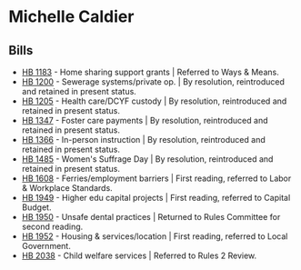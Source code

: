 # Michelle Caldier
## Bills
* [HB 1183](/bill/2021-22/hb/1183/) - Home sharing support grants | Referred to Ways & Means.
* [HB 1200](/bill/2021-22/hb/1200/) - Sewerage systems/private op. | By resolution, reintroduced and retained in present status.
* [HB 1205](/bill/2021-22/hb/1205/) - Health care/DCYF custody | By resolution, reintroduced and retained in present status.
* [HB 1347](/bill/2021-22/hb/1347/) - Foster care payments | By resolution, reintroduced and retained in present status.
* [HB 1366](/bill/2021-22/hb/1366/) - In-person instruction | By resolution, reintroduced and retained in present status.
* [HB 1485](/bill/2021-22/hb/1485/) - Women's Suffrage Day | By resolution, reintroduced and retained in present status.
* [HB 1608](/bill/2021-22/hb/1608/) - Ferries/employment barriers | First reading, referred to Labor & Workplace Standards.
* [HB 1949](/bill/2021-22/hb/1949/) - Higher edu capital projects | First reading, referred to Capital Budget.
* [HB 1950](/bill/2021-22/hb/1950/) - Unsafe dental practices | Returned to Rules Committee for second reading.
* [HB 1952](/bill/2021-22/hb/1952/) - Housing & services/location | First reading, referred to Local Government.
* [HB 2038](/bill/2021-22/hb/2038/) - Child welfare services | Referred to Rules 2 Review.
